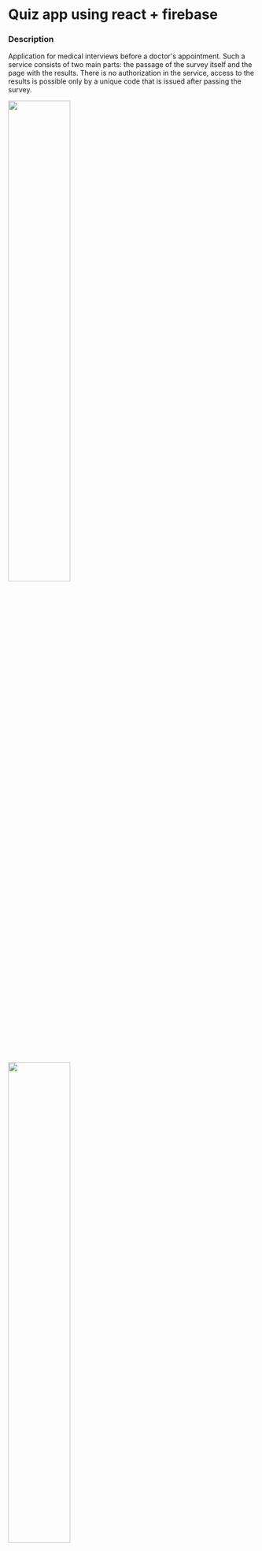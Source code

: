 # Quiz app using react + firebase

### Description

Application for medical interviews before a doctor's appointment.
Such a service consists of two main parts: the passage of the survey itself and the page with the results.
There is no authorization in the service, access to the results is possible only by a unique code that is issued after passing the survey.

<img src="https://i.ibb.co/ZGrcdKS/2020-02-19-23-54-25.png" width="50%" height="50%">

<img src="https://i.ibb.co/wJysyWQ/2020-02-19-23-57-35.png" width="50%" height="50%">

### Installation

To see the project is enough only:
1. Download the repository to a computer;
2. Unpack the folder with the project;
3. Open the terminal and go to the project folder. Run ```npm i``` and then run ```npm start```.

## Author of the work

* **Anna Maslova**  - <https://ylink.me/masav1997>
